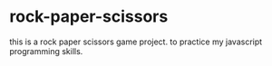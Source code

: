 # rock-paper-scissors

this is a rock paper scissors game project.
to practice my javascript programming skills.